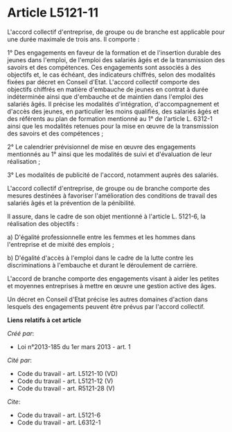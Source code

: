 # Article L5121-11

L'accord collectif d'entreprise, de groupe ou de branche est applicable pour une durée maximale de trois ans. Il comporte : 

1° Des engagements en faveur de la formation et de l'insertion durable des jeunes dans l'emploi, de l'emploi des salariés
âgés et de la transmission des savoirs et des compétences. Ces engagements sont associés à des objectifs et, le cas échéant,
des indicateurs chiffrés, selon des modalités fixées par décret en Conseil d'Etat. L'accord collectif comporte des objectifs
chiffrés en matière d'embauche de jeunes en contrat à durée indéterminée ainsi que d'embauche et de maintien dans l'emploi
des salariés âgés. Il précise les modalités d'intégration, d'accompagnement et d'accès des jeunes, en particulier les moins
qualifiés, des salariés âgés et des référents au plan de formation mentionné au 1° de l'article L. 6312-1 ainsi que les
modalités retenues pour la mise en œuvre de la transmission des savoirs et des compétences ; 

2° Le calendrier prévisionnel de mise en œuvre des engagements mentionnés au 1° ainsi que les modalités de suivi et
d'évaluation de leur réalisation ; 

3° Les modalités de publicité de l'accord, notamment auprès des salariés. 

L'accord collectif d'entreprise, de groupe ou de branche comporte des mesures destinées à favoriser l'amélioration des
conditions de travail des salariés âgés et la prévention de la pénibilité. 

Il assure, dans le cadre de son objet mentionné à l'article L. 5121-6, la réalisation des objectifs : 

a) D'égalité professionnelle entre les femmes et les hommes dans l'entreprise et de mixité des emplois ; 

b) D'égalité d'accès à l'emploi dans le cadre de la lutte contre les discriminations à l'embauche et durant le déroulement de
carrière. 

L'accord de branche comporte des engagements visant à aider les petites et moyennes entreprises à mettre en œuvre une gestion
active des âges. 

Un décret en Conseil d'Etat précise les autres domaines d'action dans lesquels des engagements peuvent être prévus par
l'accord collectif.

**Liens relatifs à cet article**

_Créé par_:

  - Loi n°2013-185 du 1er mars 2013 - art. 1

_Cité par_:

  - Code du travail - art. L5121-10 (VD)
  - Code du travail - art. L5121-12 (V)
  - Code du travail - art. R5121-28 (V)

_Cite_:

  - Code du travail - art. L5121-6
  - Code du travail - art. L6312-1
